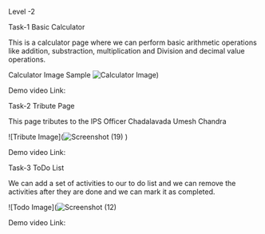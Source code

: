 
Level -2 

Task-1     Basic Calculator

This is a calculator page where we can perform basic arithmetic operations like addition, substraction, multiplication and Division and decimal value operations.

Calculator Image Sample
![Calculator Image)](https://user-images.githubusercontent.com/111781494/204142495-050a4662-7f1d-4df3-96a2-3fb21126cc63.png)




Demo video Link:




Task-2    Tribute Page

This page tributes to the IPS Officer Chadalavada Umesh Chandra

![Tribute Image](![Screenshot (19)](https://user-images.githubusercontent.com/111781494/204144787-731f693a-0c2e-49a4-b55b-43e751dc9429.png)
)


Demo video Link:







Task-3    ToDo List

We can add a set of activities to our to do list and we can remove the activities after they are done and we can mark it as completed.

![Todo Image](![Screenshot (12)](https://user-images.githubusercontent.com/111781494/204143940-48f1d86b-c7e1-41be-9ea7-d8db46832975.png)



Demo video Link:
